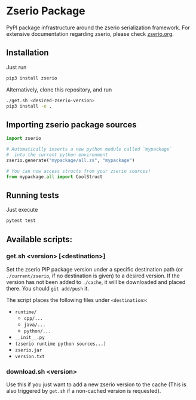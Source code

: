 # Zserio Package

PyPI package infrastructure around the zserio serialization framework.
For extensive documentation regarding zserio, please check
[zserio.org](http://zserio.org).

## Installation

Just run

```bash
pip3 install zserio
```

Alternatively, clone this repository, and run

```bash
./get.sh <desired-zserio-version>
pip3 install -e .
```

## Importing zserio package sources

```py
import zserio

# Automatically inserts a new python module called `mypackage`
#  into the current python environment
zserio.generate("mypackage/all.zs", "mypackage")

# You can now access structs from your zserio sources!
from mypackage.all import CoolStruct
```

## Running tests

Just execute

```bash
pytest test
```

## Available scripts: 

### get.sh \<version> \[\<destination>]

Set the zserio PIP package version under a specific destination
path (or `./current/zserio`, if no destination is given)
to a desired version. If the version has not been added to
`./cache`, it will be downloaded and placed there. You should
`git add/push` it.

The script places the following files under `<destination>`:
* `runtime/`
    * `cpp/...`
    * `java/...`
    * `python/...`
* `__init__.py`
* `(zserio runtime python sources...)`
* `zserio.jar`
* `version.txt`

### download.sh \<version>

Use this if you just want to add a new zserio version
to the cache (This is also triggered by `get.sh`
if a non-cached version is requested).
